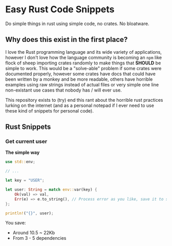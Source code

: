 # Easy Rust Code Snippets

Do simple things in rust using simple code, no crates. No bloatware.

## Why does this exist in the first place?

I love the Rust programming language and its wide variety of applications, however I don't love how the language community is becoming an `npm` like flock of sheep importing crates randomly to make things that **SHOULD** be simple to work. This would be a "solve-able" problem if some crates were documented properly, however some crates have docs that could have been written by a monkey and be more readable, others have horrible examples using raw strings instead of actual files or very simple one line non-existant use cases that nobody has / will ever use. 

This repository exists to (try) end this rant about the horrible rust practices lurking on the internet (and as a personal notepad if I ever need to use these kind of snippets for personal code).

## Rust Snippets

### Get current user

**The simple way**
``` rust
use std::env;

// ...

let key = "USER";

let user: String = match env::var(key) {
    Ok(val) => val,
    Err(e) => e.to_string(), // Process error as you like, save it to string or panic!
};

println!("{}", user);
```

You save:
 - Around 10.5 ~ 22Kb
 - From 3 - 5 dependencies
 
